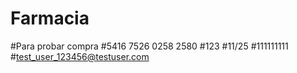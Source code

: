 # Farmacia


#Para probar compra
#5416 7526 0258 2580
#123
#11/25
#111111111
#test_user_123456@testuser.com
